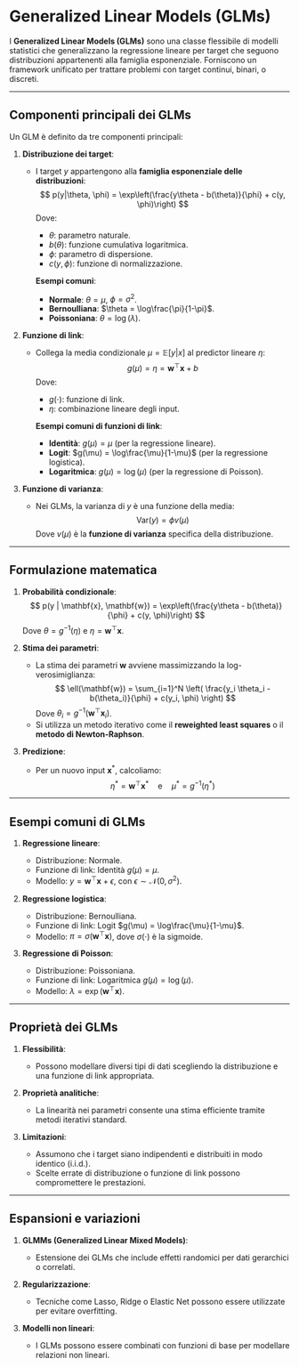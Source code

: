 # Generalized Linear Models (GLMs)

I **Generalized Linear Models (GLMs)** sono una classe flessibile di modelli statistici che generalizzano la regressione lineare per target che seguono distribuzioni appartenenti alla famiglia esponenziale. Forniscono un framework unificato per trattare problemi con target continui, binari, o discreti.

---

## Componenti principali dei GLMs

Un GLM è definito da tre componenti principali:

1. **Distribuzione dei target**:
   - I target $y$ appartengono alla **famiglia esponenziale delle distribuzioni**:
     $$
     p(y|\theta, \phi) = \exp\left(\frac{y\theta - b(\theta)}{\phi} + c(y, \phi)\right)
     $$
     Dove:
     - $\theta$: parametro naturale.
     - $b(\theta)$: funzione cumulativa logaritmica.
     - $\phi$: parametro di dispersione.
     - $c(y, \phi)$: funzione di normalizzazione.

     **Esempi comuni**:
     - **Normale**: $\theta = \mu$, $\phi = \sigma^2$.
     - **Bernoulliana**: $\theta = \log\frac{\pi}{1-\pi}$.
     - **Poissoniana**: $\theta = \log(\lambda)$.

2. **Funzione di link**:
   - Collega la media condizionale $\mu = \mathbb{E}[y|x]$ al predictor lineare $\eta$:
     $$
     g(\mu) = \eta = \mathbf{w}^\top \mathbf{x} + b
     $$
     Dove:
     - $g(\cdot)$: funzione di link.
     - $\eta$: combinazione lineare degli input.

     **Esempi comuni di funzioni di link**:
     - **Identità**: $g(\mu) = \mu$ (per la regressione lineare).
     - **Logit**: $g(\mu) = \log\frac{\mu}{1-\mu}$ (per la regressione logistica).
     - **Logaritmica**: $g(\mu) = \log(\mu)$ (per la regressione di Poisson).

3. **Funzione di varianza**:
   - Nei GLMs, la varianza di $y$ è una funzione della media:
     $$
     \text{Var}(y) = \phi v(\mu)
     $$
     Dove $v(\mu)$ è la **funzione di varianza** specifica della distribuzione.

---

## Formulazione matematica

1. **Probabilità condizionale**:
   $$
   p(y | \mathbf{x}, \mathbf{w}) = \exp\left(\frac{y\theta - b(\theta)}{\phi} + c(y, \phi)\right)
   $$
   Dove $\theta = g^{-1}(\eta)$ e $\eta = \mathbf{w}^\top \mathbf{x}$.

2. **Stima dei parametri**:
   - La stima dei parametri $\mathbf{w}$ avviene massimizzando la log-verosimiglianza:
     $$
     \ell(\mathbf{w}) = \sum_{i=1}^N \left( \frac{y_i \theta_i - b(\theta_i)}{\phi} + c(y_i, \phi) \right)
     $$
     Dove $\theta_i = g^{-1}(\mathbf{w}^\top \mathbf{x}_i)$.
   - Si utilizza un metodo iterativo come il **reweighted least squares** o il **metodo di Newton-Raphson**.

3. **Predizione**:
   - Per un nuovo input $\mathbf{x}^*$, calcoliamo:
     $$
     \eta^* = \mathbf{w}^\top \mathbf{x}^* \quad \text{e} \quad \mu^* = g^{-1}(\eta^*)
     $$

---

## Esempi comuni di GLMs

1. **Regressione lineare**:
   - Distribuzione: Normale.
   - Funzione di link: Identità $g(\mu) = \mu$.
   - Modello: $y = \mathbf{w}^\top \mathbf{x} + \epsilon$, con $\epsilon \sim \mathcal{N}(0, \sigma^2)$.

2. **Regressione logistica**:
   - Distribuzione: Bernoulliana.
   - Funzione di link: Logit $g(\mu) = \log\frac{\mu}{1-\mu}$.
   - Modello: $\pi = \sigma(\mathbf{w}^\top \mathbf{x})$, dove $\sigma(\cdot)$ è la sigmoide.

3. **Regressione di Poisson**:
   - Distribuzione: Poissoniana.
   - Funzione di link: Logaritmica $g(\mu) = \log(\mu)$.
   - Modello: $\lambda = \exp(\mathbf{w}^\top \mathbf{x})$.

---

## Proprietà dei GLMs

1. **Flessibilità**:
   - Possono modellare diversi tipi di dati scegliendo la distribuzione e una funzione di link appropriata.

2. **Proprietà analitiche**:
   - La linearità nei parametri consente una stima efficiente tramite metodi iterativi standard.

3. **Limitazioni**:
   - Assumono che i target siano indipendenti e distribuiti in modo identico (i.i.d.).
   - Scelte errate di distribuzione o funzione di link possono compromettere le prestazioni.

---

## Espansioni e variazioni

1. **GLMMs (Generalized Linear Mixed Models)**:
   - Estensione dei GLMs che include effetti randomici per dati gerarchici o correlati.

2. **Regularizzazione**:
   - Tecniche come Lasso, Ridge o Elastic Net possono essere utilizzate per evitare overfitting.

3. **Modelli non lineari**:
   - I GLMs possono essere combinati con funzioni di base per modellare relazioni non lineari.

